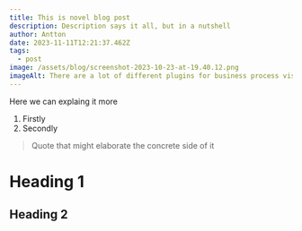 ```yaml
---
title: This is novel blog post
description: Description says it all, but in a nutshell
author: Antton
date: 2023-11-11T12:21:37.462Z
tags:
  - post
image: /assets/blog/screenshot-2023-10-23-at-19.40.12.png
imageAlt: There are a lot of different plugins for business process visualisation
---
```

Here we can explaing it more



1. Firstly
2. Secondly

> Quote that might elaborate the concrete side of it



# Heading 1

## Heading 2
